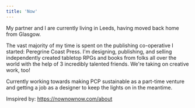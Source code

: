 ```yaml
---
title: 'Now'
---
```


My partner and I are currently living in Leeds, having moved back home from Glasgow. 

The vast majority of my time is spent on the publishing co-operative I started: Peregrine Coast Press. I'm designing, publishing, and selling independently created tabletop RPGs and books from folks all over the world with the help of 3 incredibly talented friends. We're taking on creative work, too!

Currently working towards making PCP sustainable as a part-time venture and getting a job as a designer to keep the lights on in the meantime. 

Imspired by: https://nownownow.com/about